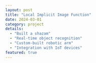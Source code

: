 ```yaml
---
layout: post
title: "Local Implicit Image Function"
date: 2024-03-01
category: project
details:
  - "Built a shazam"
  - "Real-time object recognition"
  - "Custom-built robotic arm"
  - "Integration with IoT devices"
featured: true
---
```

